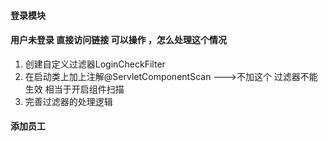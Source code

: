 


#### 登录模块

#### 用户未登录 直接访问链接 可以操作 ，怎么处理这个情况
1. 创建自定义过滤器LoginCheckFilter
2. 在启动类上加上注解@ServletComponentScan --->不加这个 过滤器不能生效 相当于开启组件扫描
3. 完善过滤器的处理逻辑




#### 添加员工
